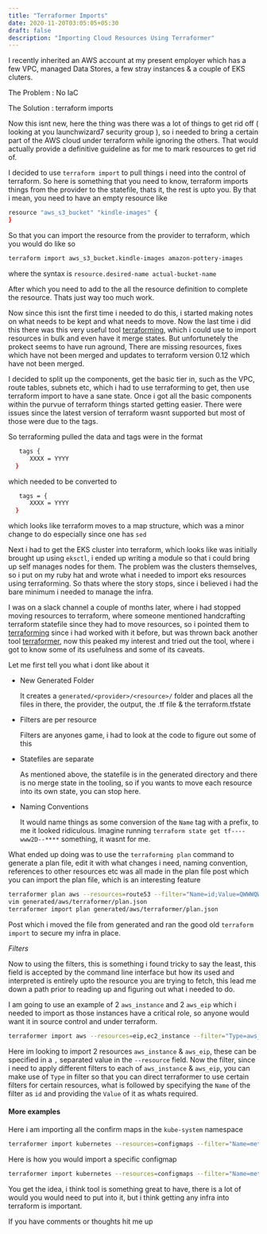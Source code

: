 ```yaml
---
title: "Terraformer Imports"
date: 2020-11-20T03:05:05+05:30
draft: false
description: "Importing Cloud Resources Using Terraformer"
---
```

 
I recently inherited an AWS account at my present employer which has a few VPC, managed Data Stores, a few stray instances & a couple of EKS cluters. 


The Problem : No IaC

The Solution : terraform imports

Now this isnt new, here the thing was there was a lot of things to get rid off ( looking at you launchwizard7 security group ), so i needed to bring a certain part of the AWS cloud under terraform while ignoring the others. That would actually provide a definitive guideline as for me to mark resources to get rid of.

I decided to use `terraform import` to pull things i need into the control of terraform. So here is something that you need to know, terraform imports things from the provider to the statefile, thats it, the rest is upto you. By that i mean, you need to have an empty resource like 

```bash
resource "aws_s3_bucket" "kindle-images" {
}
```

So that you can import the resource from the provider to terraform, which you would do like so

```bash
terraform import aws_s3_bucket.kindle-images amazon-pottery-images
```

where the syntax is `resource.desired-name actual-bucket-name`

After which you need to add to the all the resource definition to complete the resource. Thats just way too much work.  

Now since this isnt the first time i needed to do this, i started making notes on what needs to be kept and what needs to move. Now the last time i did this there was this very useful tool [terraforming][1], which i could use to import resources in bulk and even have it merge states. But unfortunetely the prokect seems to have run aground, There are missing resources, fixes which have not been merged and updates to terraform version 0.12 which have not been merged. 

I decided to split up the components, get the basic tier in, such as the VPC, route tables, subnets etc, which i had to use terraforming to get, then use terraform import to have a sane state. Once i got all the basic components within the purvue of terraform things started getting easier. There were issues since the latest version of terraform wasnt supported but most of those were due to the tags. 

So terraforming pulled the data and tags were in the format

```bash
   tags {
      XXXX = YYYY
  }
```

which needed to be converted to 

```bash
   tags = {
      XXXX = YYYY
  }
```

which looks like terraform moves to a map structure, which was a minor change to do especially since one has `sed`

Next i had to get the EKS cluster into terraform, which looks like was initially brought up using `eksctl`, i ended up writing a module so that i could bring up self manages nodes for them. The problem was the clusters themselves, so i put on my ruby hat and wrote what i needed to import eks resources using terraforming. So thats where the story stops, since i believed i had the bare minimum i needed to manage the infra.

I was on a slack channel a couple of months later, where i had stopped moving resources to terraform, where someone mentioned handcrafting terraform statefile since they had to move resources, so i pointed them to [terraforming][1] since i had worked with it before, but was thrown back another tool [terraformer][2], now this peaked my interest and tried out the tool, where i got to know some of its usefulness and some of its caveats. 


Let me first tell you what i dont like about it

* New Generated Folder

	It creates a `generated/<provider>/<resource>/` folder and places all the files in there, the provider, the output, the <resource>.tf file & the terraform.tfstate

* Filters are per resource
	
	Filters are anyones game, i had to look at the code to figure out some of this


* Statefiles are separate

	As mentioned above, the statefile is in the generated directory and there is no merge state in the tooling, so if you wants to move each resource into its own state, you can stop here.

* Naming Conventions
	
	It would name things as some conversion of the `Name` tag with a prefix, to me it looked ridiculous. Imagine running `terraform state get tf----www2D--****` something, it wasnt for me.  

What ended up doing was to use the `terraforming plan` command to generate a plan file, edit it with what changes i need, naming convention, references to other resources etc was all made in the plan file post which you can import the plan file, which is an interesting feature

```bash
terraformer plan aws --resources=route53 --filter="Name=id;Value=QWWWQWQWQWQWQ" --regions=ap-southeast-2
vim generated/aws/terraformer/plan.json
terraformer import plan generated/aws/terraformer/plan.json
```

Post which i moved the file from generated and ran the good old `terraform import` to secure my infra in place.

*Filters*

Now to using the filters, this is something i found tricky to say the least, this field is accepted by the command line interface but how its used and interpreted is entirely upto the resource you are trying to fetch, this lead me down a path prior to reading up and figuring out what i needed to do. 

I am going to use an example of 2 `aws_instance` and 2 `aws_eip` which i needed to import as those instances have a critical role, so anyone would want it in source control and under terraform.

```bash
terraformer import aws --resources=eip,ec2_instance --filter="Type=aws_eip;Name=id;Value=eipalloc-xxxxxxxx:eipalloc-yyyyyyy,Type=aws_instance;Name=id;Value=i-xxxxxxx:i-yyyyyyy" --regions=ap-south-1
```

Here im looking to import 2 resources `aws_instance` & `aws_eip`, these can be specified in a `,` separated value in the `--resource` field. Now the filter, since i need to apply different filters to each of `aws_instance` & `aws_eip`, you can make use of `Type` in filter so that you can direct terraformer to use certain filters for certain resources, what is followed by specifying the `Name` of the filter as `id` and providing the `Value` of it as whats required. 


#### More examples

Here i am importing all the confirm maps in the `kube-system` namespace

```bash
terraformer import kubernetes --resources=configmaps --filter="Name=metadata.namespace;Value=kube-system"
```

Here is how you would import a specific configmap

```bash
terraformer import kubernetes --resources=configmaps --filter="Name=metadata.name;Value=aws-auth"
```

You get the idea, i think tool is something great to have, there is a lot of would you would need to put into it, but i think getting any infra into terraform is important. 

If you have comments or thoughts hit me up

[1]:ihttps://github.com/dtan4/terraforming
[2]:https://github.com/GoogleCloudPlatform/terraformer

